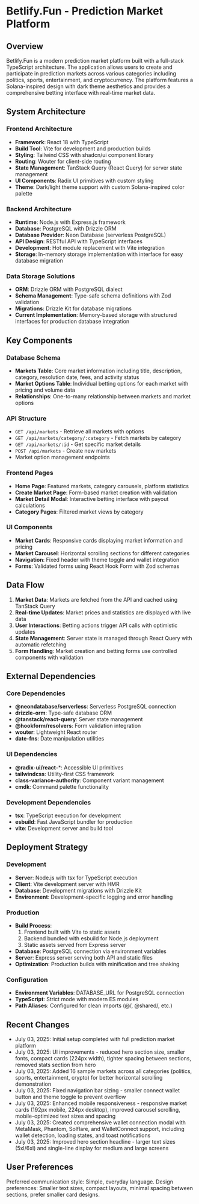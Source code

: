 # Betlify.Fun - Prediction Market Platform

## Overview

Betlify.Fun is a modern prediction market platform built with a full-stack TypeScript architecture. The application allows users to create and participate in prediction markets across various categories including politics, sports, entertainment, and cryptocurrency. The platform features a Solana-inspired design with dark theme aesthetics and provides a comprehensive betting interface with real-time market data.

## System Architecture

### Frontend Architecture
- **Framework**: React 18 with TypeScript
- **Build Tool**: Vite for development and production builds
- **Styling**: Tailwind CSS with shadcn/ui component library
- **Routing**: Wouter for client-side routing
- **State Management**: TanStack Query (React Query) for server state management
- **UI Components**: Radix UI primitives with custom styling
- **Theme**: Dark/light theme support with custom Solana-inspired color palette

### Backend Architecture
- **Runtime**: Node.js with Express.js framework
- **Database**: PostgreSQL with Drizzle ORM
- **Database Provider**: Neon Database (serverless PostgreSQL)
- **API Design**: RESTful API with TypeScript interfaces
- **Development**: Hot module replacement with Vite integration
- **Storage**: In-memory storage implementation with interface for easy database migration

### Data Storage Solutions
- **ORM**: Drizzle ORM with PostgreSQL dialect
- **Schema Management**: Type-safe schema definitions with Zod validation
- **Migrations**: Drizzle Kit for database migrations
- **Current Implementation**: Memory-based storage with structured interfaces for production database integration

## Key Components

### Database Schema
- **Markets Table**: Core market information including title, description, category, resolution date, fees, and activity status
- **Market Options Table**: Individual betting options for each market with pricing and volume data
- **Relationships**: One-to-many relationship between markets and market options

### API Structure
- `GET /api/markets` - Retrieve all markets with options
- `GET /api/markets/category/:category` - Fetch markets by category
- `GET /api/markets/:id` - Get specific market details
- `POST /api/markets` - Create new markets
- Market option management endpoints

### Frontend Pages
- **Home Page**: Featured markets, category carousels, platform statistics
- **Create Market Page**: Form-based market creation with validation
- **Market Detail Modal**: Interactive betting interface with payout calculations
- **Category Pages**: Filtered market views by category

### UI Components
- **Market Cards**: Responsive cards displaying market information and pricing
- **Market Carousel**: Horizontal scrolling sections for different categories
- **Navigation**: Fixed header with theme toggle and wallet integration
- **Forms**: Validated forms using React Hook Form with Zod schemas

## Data Flow

1. **Market Data**: Markets are fetched from the API and cached using TanStack Query
2. **Real-time Updates**: Market prices and statistics are displayed with live data
3. **User Interactions**: Betting actions trigger API calls with optimistic updates
4. **State Management**: Server state is managed through React Query with automatic refetching
5. **Form Handling**: Market creation and betting forms use controlled components with validation

## External Dependencies

### Core Dependencies
- **@neondatabase/serverless**: Serverless PostgreSQL connection
- **drizzle-orm**: Type-safe database ORM
- **@tanstack/react-query**: Server state management
- **@hookform/resolvers**: Form validation integration
- **wouter**: Lightweight React router
- **date-fns**: Date manipulation utilities

### UI Dependencies
- **@radix-ui/react-***: Accessible UI primitives
- **tailwindcss**: Utility-first CSS framework
- **class-variance-authority**: Component variant management
- **cmdk**: Command palette functionality

### Development Dependencies
- **tsx**: TypeScript execution for development
- **esbuild**: Fast JavaScript bundler for production
- **vite**: Development server and build tool

## Deployment Strategy

### Development
- **Server**: Node.js with tsx for TypeScript execution
- **Client**: Vite development server with HMR
- **Database**: Development migrations with Drizzle Kit
- **Environment**: Development-specific logging and error handling

### Production
- **Build Process**: 
  1. Frontend built with Vite to static assets
  2. Backend bundled with esbuild for Node.js deployment
  3. Static assets served from Express server
- **Database**: PostgreSQL connection via environment variables
- **Server**: Express server serving both API and static files
- **Optimization**: Production builds with minification and tree shaking

### Configuration
- **Environment Variables**: DATABASE_URL for PostgreSQL connection
- **TypeScript**: Strict mode with modern ES modules
- **Path Aliases**: Configured for clean imports (@/, @shared/, etc.)

## Recent Changes
- July 03, 2025: Initial setup completed with full prediction market platform
- July 03, 2025: UI improvements - reduced hero section size, smaller fonts, compact cards (224px width), tighter spacing between sections, removed stats section from hero
- July 03, 2025: Added 16 sample markets across all categories (politics, sports, entertainment, crypto) for better horizontal scrolling demonstration
- July 03, 2025: Fixed navigation bar sizing - smaller connect wallet button and theme toggle to prevent overflow
- July 03, 2025: Enhanced mobile responsiveness - responsive market cards (192px mobile, 224px desktop), improved carousel scrolling, mobile-optimized text sizes and spacing
- July 03, 2025: Created comprehensive wallet connection modal with MetaMask, Phantom, Solflare, and WalletConnect support, including wallet detection, loading states, and toast notifications
- July 03, 2025: Improved hero section headline - larger text sizes (5xl/6xl) and single-line display for medium and large screens

## User Preferences

Preferred communication style: Simple, everyday language.
Design preferences: Smaller text sizes, compact layouts, minimal spacing between sections, prefer smaller card designs.